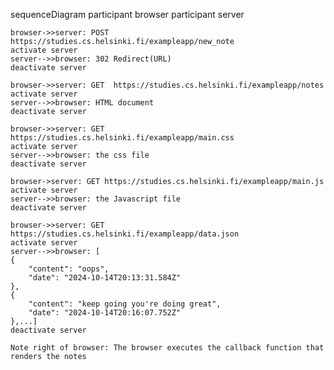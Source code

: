 sequenceDiagram
participant browser
participant server

    browser->>server: POST https://studies.cs.helsinki.fi/exampleapp/new_note
    activate server
    server-->>browser: 302 Redirect(URL)
    deactivate server

    browser->>server: GET  https://studies.cs.helsinki.fi/exampleapp/notes
    activate server
    server-->>browser: HTML document
    deactivate server

    browser->>server: GET https://studies.cs.helsinki.fi/exampleapp/main.css
    activate server
    server-->>browser: the css file
    deactivate server

    browser->server: GET https://studies.cs.helsinki.fi/exampleapp/main.js
    activate server
    server-->>browser: the Javascript file
    deactivate server

    browser->>server: GET
    https://studies.cs.helsinki.fi/exampleapp/data.json
    activate server
    server-->>browser: [
    {
        "content": "oops",
        "date": "2024-10-14T20:13:31.584Z"
    },
    {
        "content": "keep going you're doing great",
        "date": "2024-10-14T20:16:07.752Z"
    },...]
    deactivate server

    Note right of browser: The browser executes the callback function that renders the notes

